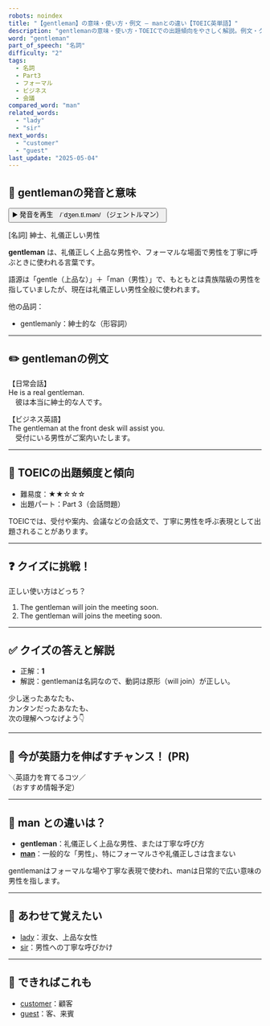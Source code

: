 ```yaml
---
robots: noindex
title: "【gentleman】の意味・使い方・例文 ― manとの違い【TOEIC英単語】"
description: "gentlemanの意味・使い方・TOEICでの出題傾向をやさしく解説。例文・クイズ付きでmanとの違いもわかりやすく学べます。"
word: "gentleman"
part_of_speech: "名詞"
difficulty: "2"
tags:
  - 名詞
  - Part3
  - フォーマル
  - ビジネス
  - 会議
compared_word: "man"
related_words:
  - "lady"
  - "sir"
next_words:
  - "customer"
  - "guest"
last_update: "2025-05-04"
---
```


## 🔰 gentlemanの発音と意味

<button class="play-audio" onclick="playTTS('gentleman')">
  <span class="play-audio-main">
    ▶️ 発音を再生　/ˈdʒen.tl.mən/
  </span>
  <span class="play-audio-sub">
    （ジェントルマン）
  </span>
</button>

[名詞] 紳士、礼儀正しい男性

**gentleman** は、礼儀正しく上品な男性や、フォーマルな場面で男性を丁寧に呼ぶときに使われる言葉です。

語源は「gentle（上品な）」＋「man（男性）」で、もともとは貴族階級の男性を指していましたが、現在は礼儀正しい男性全般に使われます。

他の品詞：  
- gentlemanly：紳士的な（形容詞）

---

## ✏️ gentlemanの例文

【日常会話】  
He is a real gentleman.  
　彼は本当に紳士的な人です。

【ビジネス英語】  
The gentleman at the front desk will assist you.  
　受付にいる男性がご案内いたします。

---

## 🎯 TOEICの出題頻度と傾向

- 難易度：★★☆☆☆
- 出題パート：Part 3（会話問題）

TOEICでは、受付や案内、会議などの会話文で、丁寧に男性を呼ぶ表現として出題されることがあります。

---

## ❓ クイズに挑戦！

正しい使い方はどっち？

1. The gentleman will join the meeting soon.  
2. The gentleman will joins the meeting soon.

---

## ✅ クイズの答えと解説

- 正解：**1**
- 解説：gentlemanは名詞なので、動詞は原形（will join）が正しい。

少し迷ったあなたも、  
カンタンだったあなたも、  
次の理解へつなげよう👇️

---

## 🚀 今が英語力を伸ばすチャンス！ (PR)

<div class="info-center">
＼英語力を育てるコツ／<br>  
（おすすめ情報予定）
</div>

---

## 🤔  man との違いは？

- **gentleman**：礼儀正しく上品な男性、または丁寧な呼び方
- **[man](/word/man)**：一般的な「男性」、特にフォーマルさや礼儀正しさは含まない

gentlemanはフォーマルな場や丁寧な表現で使われ、manは日常的で広い意味の男性を指します。

---

## 🧩 あわせて覚えたい

- [lady](/word/lady)：淑女、上品な女性
- [sir](/word/sir)：男性への丁寧な呼びかけ

---

## 📖 できればこれも

- [customer](/word/customer)：顧客
- [guest](/word/guest)：客、来賓

<!-- cvid: aid34_bid04 -->
